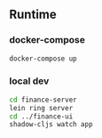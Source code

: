 ## Runtime
### docker-compose
```bash
docker-compose up
```

### local dev
```bash
cd finance-server
lein ring server
cd ../finance-ui
shadow-cljs watch app
```